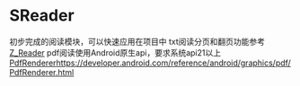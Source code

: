# SReader
初步完成的阅读模块，可以快速应用在项目中
txt阅读分页和翻页功能参考[Z_Reader](https://github.com/nilbounds/Z_Reader) 
pdf阅读使用Android原生api，要求系统api21以上[PdfRenderer]()https://developer.android.com/reference/android/graphics/pdf/PdfRenderer.html
